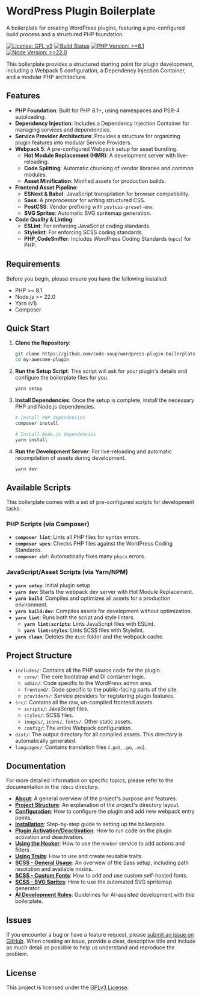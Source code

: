 # WordPress Plugin Boilerplate

A boilerplate for creating WordPress plugins, featuring a pre-configured build process and a structured PHP foundation.

[![License: GPL v3](https://img.shields.io/badge/License-GPLv3-blue.svg)](https://www.gnu.org/licenses/gpl-3.0)
[![Build Status](https://img.shields.io/badge/build-passing-brightgreen.svg)](https://github.com/code-soup/wordpress-plugin-boilerplate)
[![PHP Version: >=8.1](https://img.shields.io/badge/php->=8.1-8892BF.svg)](https://www.php.net/)
[![Node Version: >=22.0](https://img.shields.io/badge/node->=22.0-339933.svg)](https://nodejs.org/)

This boilerplate provides a structured starting point for plugin development, including a Webpack 5 configuration, a Dependency Injection Container, and a modular PHP architecture.

## Features

-   **PHP Foundation**: Built for PHP 8.1+, using namespaces and PSR-4 autoloading.
-   **Dependency Injection**: Includes a Dependency Injection Container for managing services and dependencies.
-   **Service Provider Architecture**: Provides a structure for organizing plugin features into modular Service Providers.
-   **Webpack 5**: A pre-configured Webpack setup for asset bundling.
    -   **Hot Module Replacement (HMR)**: A development server with live-reloading.
    -   **Code Splitting**: Automatic chunking of vendor libraries and common modules.
    -   **Asset Minification**: Minified assets for production builds.
-   **Frontend Asset Pipeline**:
    -   **ESNext & Babel**: JavaScript transpilation for browser compatibility.
    -   **Sass**: A preprocessor for writing structured CSS.
    -   **PostCSS**: Vendor prefixing with `postcss-preset-env`.
    -   **SVG Sprites**: Automatic SVG spritemap generation.
-   **Code Quality & Linting**:
    -   **ESLint**: For enforcing JavaScript coding standards.
    -   **Stylelint**: For enforcing SCSS coding standards.
    -   **PHP_CodeSniffer**: Includes WordPress Coding Standards (`wpcs`) for PHP.

## Requirements

Before you begin, please ensure you have the following installed:

-   PHP >= 8.1
-   Node.js >= 22.0
-   Yarn (v1)
-   Composer

## Quick Start

1.  **Clone the Repository**:
    ```bash
    git clone https://github.com/code-soup/wordpress-plugin-boilerplate.git my-awesome-plugin
    cd my-awesome-plugin
    ```

2.  **Run the Setup Script**:
    This script will ask for your plugin's details and configure the boilerplate files for you.
    ```bash
    yarn setup
    ```

3.  **Install Dependencies**:
    Once the setup is complete, install the necessary PHP and Node.js dependencies.
    ```bash
    # Install PHP dependencies
    composer install

    # Install Node.js dependencies
    yarn install
    ```

4.  **Run the Development Server**:
    For live-reloading and automatic recompilation of assets during development.
    ```bash
    yarn dev
    ```

## Available Scripts

This boilerplate comes with a set of pre-configured scripts for development tasks.

### PHP Scripts (via Composer)

-   **`composer lint`**: Lints all PHP files for syntax errors.
-   **`composer wpcs`**: Checks PHP files against the WordPress Coding Standards.
-   **`composer cbf`**: Automatically fixes many `phpcs` errors.

### JavaScript/Asset Scripts (via Yarn/NPM)

-   **`yarn setup`**: Initial plugin setup
-   **`yarn dev`**: Starts the webpack dev server with Hot Module Replacement.
-   **`yarn build`**: Compiles and optimizes all assets for a production environment.
-   **`yarn build:dev`**: Compiles assets for development without optimization.
-   **`yarn lint`**: Runs both the script and style linters.
    -   **`yarn lint:scripts`**: Lints JavaScript files with ESLint.
    -   **`yarn lint:styles`**: Lints SCSS files with Stylelint.
-   **`yarn clean`**: Deletes the `dist` folder and the webpack cache.

## Project Structure

-   `includes/`: Contains all the PHP source code for the plugin.
    -   `core/`: The core bootstrap and DI container logic.
    -   `admin/`: Code specific to the WordPress admin area.
    -   `frontend/`: Code specific to the public-facing parts of the site.
    -   `providers/`: Service providers for registering plugin features.
-   `src/`: Contains all the raw, un-compiled frontend assets.
    -   `scripts/`: JavaScript files.
    -   `styles/`: SCSS files.
    -   `images/`, `icons/`, `fonts/`: Other static assets.
    -   `config/`: The entire Webpack configuration.
-   `dist/`: The output directory for all compiled assets. This directory is automatically generated.
-   `languages/`: Contains translation files (`.pot`, `.po`, `.mo`).

## Documentation

For more detailed information on specific topics, please refer to the documentation in the `/docs` directory.

-   **[About](./docs/000-About.md)**: A general overview of the project's purpose and features.
-   **[Project Structure](./docs/001-ProjectSructure.md)**: An explanation of the project's directory layout.
-   **[Configuration](./docs/002-Configuration.md)**: How to configure the plugin and add new webpack entry points.
-   **[Installation](./docs/003-Installation.md)**: Step-by-step guide to setting up the boilerplate.
-   **[Plugin Activation/Deactivation](./docs/004-Activation.md)**: How to run code on the plugin activation and deactivation.
-   **[Using the Hooker](./docs/005-Hooker.md)**: How to use the `Hooker` service to add actions and filters.
-   **[Using Traits](./docs/006-Traits.md)**: How to use and create reusable traits.
-   **[SCSS - General Usage](./docs/007-SCSS-General.md)**: An overview of the Sass setup, including path resolution and available mixins.
-   **[SCSS - Custom Fonts](./docs/008-SCSS-Fonts.md)**: How to add and use custom self-hosted fonts.
-   **[SCSS - SVG Sprites](./docs/009-SCSS-Spritemap.md)**: How to use the automated SVG spritemap generator.
-   **[AI Development Rules](./docs/010-AI-Rules.md)**: Guidelines for AI-assisted development with this boilerplate.

## Issues

If you encounter a bug or have a feature request, please [submit an issue on GitHub](https://github.com/code-soup/wordpress-plugin-boilerplate/issues). When creating an issue, provide a clear, descriptive title and include as much detail as possible to help us understand and reproduce the problem.

## License

This project is licensed under the [GPLv3 License](https://www.gnu.org/licenses/gpl-3.0.txt).
